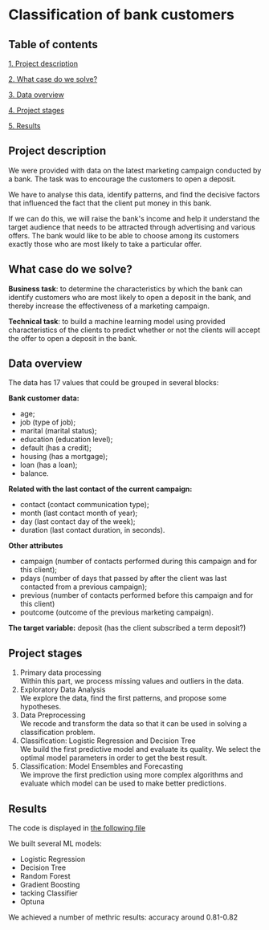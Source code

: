 # Classification of bank customers #

## Table of contents 

[1. Project description](https://github.com/Mike-Kulikov/sf_data_science/tree/main/Project%206.%20Bank%20Customers%20Classification#project-description)

[2. What case do we solve?](https://github.com/Mike-Kulikov/sf_data_science/tree/main/Project%206.%20Bank%20Customers%20Classification#what-case-do-we-solve)

[3. Data overview](https://github.com/Mike-Kulikov/sf_data_science/tree/main/Project%206.%20Bank%20Customers%20Classification#data-overview)

[4. Project stages](https://github.com/Mike-Kulikov/sf_data_science/tree/main/Project%206.%20Bank%20Customers%20Classification#project-stages)

[5. Results](https://github.com/Mike-Kulikov/sf_data_science/tree/main/Project%206.%20Bank%20Customers%20Classification#results)


## Project description

We were provided with data on the latest marketing campaign conducted by a bank. The task was to encourage the customers to open a deposit.

We have to analyse this data, identify patterns, and find the decisive factors that influenced the fact that the client put money in this bank.

If we can do this, we will raise the bank's income and help it understand the target audience that needs to be attracted through advertising and various offers. The bank would like to be able to choose among its customers exactly those who are most likely to take a particular offer.

## What case do we solve?

**Business task**: to determine the characteristics by which the bank can identify customers who are most likely to open a deposit in the bank, and thereby increase the effectiveness of a marketing campaign.

**Technical task**: to build a machine learning model using provided characteristics of the clients to predict whether or not the clients will accept the offer to open a deposit in the bank.

## Data overview

The data has 17 values that could be grouped in several blocks:

**Bank customer data:**
- age;
- job (type of job);
- marital (marital status);
- education (education level);
- default (has a credit);
- housing (has a mortgage);
- loan (has a loan);
- balance.

**Related with the last contact of the current campaign:**
- contact (contact communication type);
- month (last contact month of year);
- day (last contact day of the week);
- duration (last contact duration, in seconds).

**Other attributes**
- campaign (number of contacts performed during this campaign and for this client);
- pdays (number of days that passed by after the client was last contacted from a previous campaign);
- previous (number of contacts performed before this campaign and for this client)
- poutcome (outcome of the previous marketing campaign).

**The target variable:** deposit (has the client subscribed a term deposit?) 

## Project stages

1. Primary data processing<br>
Within this part, we process missing values and outliers in the data.
2. Exploratory Data Analysis<br>
We explore the data, find the first patterns, and propose some hypotheses.
3. Data Preprocessing<br>
We recode and transform the data so that it can be used in solving a classification problem.
4. Classification: Logistic Regression and Decision Tree<br>
We build the first predictive model and evaluate its quality. We select the optimal model parameters in order to get the best result.
5. Classification: Model Ensembles and Forecasting<br>
We improve the first prediction using more complex algorithms and evaluate which model can be used to make better predictions.
        
## Results

The code is displayed in <a href="https://github.com/Mike-Kulikov/sf_data_science/blob/main/Project%206.%20Bank%20Customers%20Classification/Project%206.%20Bank%20Customers%20Classification.ipynb" target="_blank" rel="noopener">the following file</a>

We built several ML models:
- Logistic Regression
- Decision Tree
- Random Forest
- Gradient Boosting
- tacking Classifier
- Optuna

We achieved a number of methric results: accuracy around 0.81-0.82